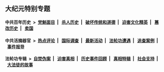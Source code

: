 ## 大纪元特别专题

#### 中共百年历史 &nbsp;>&nbsp; [党魁面目](indexes/nf1176107/README.md?02160430) &nbsp;| &nbsp; [杀人历史](indexes/nf1176106/README.md?02160430) &nbsp;| &nbsp; [破坏传统和道德](indexes/nf1176106/README.md?02160430) &nbsp;| &nbsp; [迫害文化精英](indexes/nf1176111/README.md?02160430) &nbsp;| &nbsp; [篡改历史](indexes/nf1176115/README.md?02160430) &nbsp;| &nbsp; [卖国](indexes/nf1176117/README.md?02160430) 

#### 中共活摘器官 &nbsp;>&nbsp; [热点评论](indexes/nf5879/README.md?02160430) &nbsp;| &nbsp; [国际调查](indexes/nf5947/README.md?02160430) &nbsp;| &nbsp; [最新活动](indexes/nf5883/README.md?02160430) &nbsp;| &nbsp; [法轮功遭遇](indexes/nf5881/README.md?02160430) &nbsp;| &nbsp; [追查案例](indexes/nf5880/README.md?02160430) &nbsp;| &nbsp; [事件报导](indexes/nf5877/README.md?02160430) 

#### 法轮功专辑 &nbsp;>&nbsp; [自焚伪案](indexes/nf5562/README.md?02160430) &nbsp;| &nbsp; [迫害真相](indexes/nf4379/README.md?02160430) &nbsp;| &nbsp; [历史事件回顾](indexes/nf5793/README.md?02160430) &nbsp;| &nbsp; [真相特辑](indexes/nf4389/README.md?02160430) &nbsp;| &nbsp; [社会支持](indexes/nf4386/README.md?02160430) &nbsp;| &nbsp; [大法徒的故事](indexes/nf1147481/README.md?02160430) 
